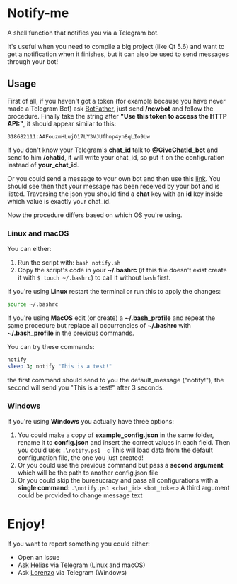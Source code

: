 # Notify-me

A shell function that notifies you via a Telegram bot.

It's useful when you need to compile a big project (like Qt 5.6) and want to get a notification when it finishes, but it can also be used to send messages through your bot!

## Usage

First of all, if you haven't got a token (for example because you have never made a Telegram Bot) ask [BotFather](https://telegram.me/botfather), just send **/newbot** and follow the procedure. Finally take the string after **"Use this token to access the HTTP API:"**, it should appear similar to this:

```
318682111:AAFouzmHLujO17LY3VJUfhnp4yn8qLIo9Uw
```

If you don't know your Telegram's **chat_id** talk to [**@GiveChatId_bot**](https://t.me/GiveChatId_bot) and send to him **/chatid**, it will write your chat_id, so put it on the configuration instead of **your_chat_id**.

Or you could send a message to your own bot and then use this [link](https://api.telegram.org/bot**TOKEN**/getUpdates). You should see then that your message has been received by your bot and is listed. Traversing the json you should find a **chat** key with an **id** key inside which value is exactly your chat_id.

Now the procedure differs based on which OS you're using.

### Linux and macOS

You can either:

1. Run the script with:
   `bash notify.sh`
2. Copy the script's code in your **~/.bashrc** (if this file doesn't exist create it with `$ touch ~/.bashrc`) to call it without `bash` first.

If you're using **Linux** restart the terminal or run this to apply the changes:

```bash
source ~/.bashrc
```

If you're using **MacOS** edit (or create) a **~/.bash_profile** and repeat the same procedure but replace all occurrencies of **~/.bashrc** with **~/.bash_profile** in the previous commands.

You can try these commands:

```bash
notify
sleep 3; notify "This is a test!"
```

the first command should send to you the default_message ("notify!"), the second will send you "This is a test!" after 3 seconds.

### Windows

If you're using **Windows** you actually have three options:

1. You could make a copy of **example_config.json** in the same folder, rename it to **config.json** and insert the correct values in each field.
   Then you could use:
   `.\notify.ps1 -c`
   This will load data from the default configuration file, the one you just created!
2. Or you could use the previous command but pass a **second argument** which will be the path to another config.json file
3. Or you could skip the bureaucracy and pass all configurations with a **single command**:
   `.\notify.ps1 <chat_id> <bot_token>`
   A third argument could be provided to change message text

# Enjoy!

If you want to report something you could either:

- Open an issue
- Ask [Helias](http://telegram.me/Helias) via Telegram (Linux and macOS)
- Ask [Lorenzo](http://telegram.me/lorenzopappalardo7) via Telegram (Windows)
